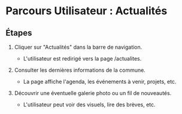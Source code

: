 # Parcours Utilisateur : Actualités

## Étapes

1. Cliquer sur "Actualités" dans la barre de navigation.  
   - L'utilisateur est redirigé vers la page /actualites.

2. Consulter les dernières informations de la commune.  
   - La page affiche l'agenda, les événements à venir, projets, etc.

3. Découvrir une éventuelle galerie photo ou un fil de nouveautés.  
   - L'utilisateur peut voir des visuels, lire des brèves, etc.